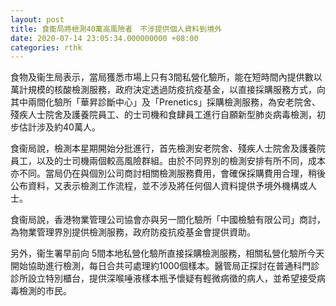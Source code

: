 ```yaml
---
layout: post
title: 食衞局將檢測40萬高風險者　不涉提供個人資料到境外
date: 2020-07-14 23:05:34.000000000 +08:00
categories: rthk
---
```


食物及衞生局表示，當局獲悉市場上只有3間私營化驗所，能在短時間內提供數以萬計規模的核酸檢測服務，政府決定透過防疫抗疫基金，以直接採購服務方式，向其中兩間化驗所「華昇診斷中心」及「Prenetics」採購檢測服務，為安老院舍、殘疾人士院舍及護養院員工、的士司機和食肆員工進行自願新型肺炎病毒檢測，初步估計涉及約40萬人。

食衞局說，檢測本星期開始分批進行，首先檢測安老院舍、殘疾人士院舍及護養院員工，以及的士司機兩個較高風險群組。由於不同界別的檢測安排有所不同，成本亦不同。當局仍在與個別公司商討相關檢測服務費用，會確保採購費用合理，稍後公布資料，又表示檢測工作流程，並不涉及將任何個人資料提供予境外機構或人士。

食衞局說，香港物業管理公司協會亦與另一間化驗所「中國檢驗有限公司」商討，為物業管理界別提供檢測服務，政府防疫抗疫基金會提供資助。

另外，衞生署早前向 5間本地私營化驗所直接採購檢測服務，相關私營化驗所今天開始協助進行檢測，每日合共可處理約1000個樣本。醫管局正探討在普通科門診診所設立特別櫃台，提供深喉唾液樣本瓶予懷疑有輕微病徵的病人，並希望接受病毒檢測的市民。
